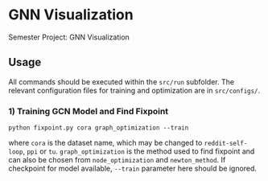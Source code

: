 # GNN Visualization
Semester Project: GNN Visualization
## Usage
All commands should be executed within the `src/run` subfolder. The relevant configuration files for training and optimization are in `src/configs/`. 
### 1) Training GCN Model and Find Fixpoint
```
python fixpoint.py cora graph_optimization --train
```
where `cora` is the dataset name, which may be changed to `reddit-self-loop`, `ppi` or `tu`. `graph_optimization` is the method used to find fixpoint and can also be chosen from `node_optimization` and `newton_method`. If checkpoint for model available, `--train` parameter here should be ignored.
